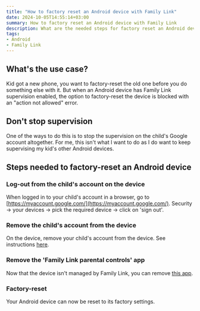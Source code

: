 ```yaml
---
title: "How to factory reset an Android device with Family Link"
date: 2024-10-05T14:55:14+03:00
summary: How to factory reset an Android device with Family Link
description: What are the needed steps for factory reset an Android device which has family link
tags:
- Android
- Family Link
---
```


## What's the use case?

Kid got a new phone, you want to factory-reset the old one before you do something else with it. But when an Android device has Family Link supervision enabled, the option to factory-reset the device is blocked with an "action not allowed" error.

## Don't stop supervision

One of the ways to do this is to stop the supervision on the child's Google account altogether. For me, this isn't what I want to do as I do want to keep supervising my kid's other Android devices.

## Steps needed to factory-reset an Android device

### Log-out from the child's account on the device

When logged in to your child's account in a browser, go to [https://myaccount.google.com/](https://myaccount.google.com/). Security -> your devices -> pick the required device -> click on 'sign out'.

### Remove the child's account from the device

On the device, remove your child's account from the device. See instructions [here](https://support.google.com/android/answer/7664951).

### Remove the 'Family Link parental controls' app

Now that the device isn't managed by Family Link, you can remove [this app](https://play.google.com/store/apps/details?id=com.google.android.apps.kids.familylinkhelper&hl=en).

### Factory-reset

Your Android device can now be reset to its factory settings.
